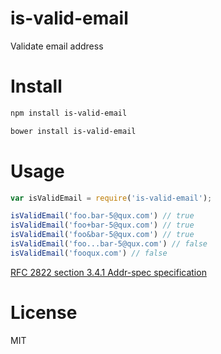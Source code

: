 # is-valid-email

Validate email address

# Install

```bash
npm install is-valid-email
```

```bash
bower install is-valid-email
```

# Usage

```javascript
var isValidEmail = require('is-valid-email');

isValidEmail('foo.bar-5@qux.com') // true
isValidEmail('foo+bar-5@qux.com') // true
isValidEmail('foo&bar-5@qux.com') // true
isValidEmail('foo...bar-5@qux.com') // false
isValidEmail('fooqux.com') // false
```

[RFC 2822 section 3.4.1 Addr-spec specification](http://tools.ietf.org/html/rfc2822#section-3.4.1)

# License

MIT
